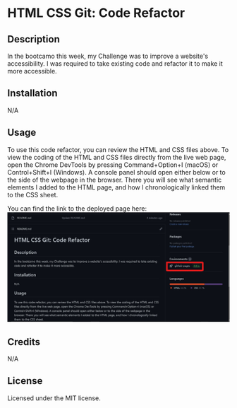 # HTML CSS Git: Code Refactor

## Description

In the bootcamo this week, my Challenge was to improve a website's accessibility. I was required to take existing code and refactor it to make it more accessible.

## Installation

N/A

## Usage

To use this code refactor, you can review the HTML and CSS files above. To view the coding of the HTML and CSS files directly from the live web page, open the Chrome DevTools by pressing Command+Option+I (macOS) or Control+Shift+I (Windows). A console panel should open either below or to the side of the webpage in the browser. There you will see what semantic elements I added to the HTML page, and how I chronologically linked them to the CSS sheet.

You can find the link to the deployed page here: 
![How to find the live link.](screenshot.jpg)


## Credits

N/A 

## License

Licensed under the MIT license.

